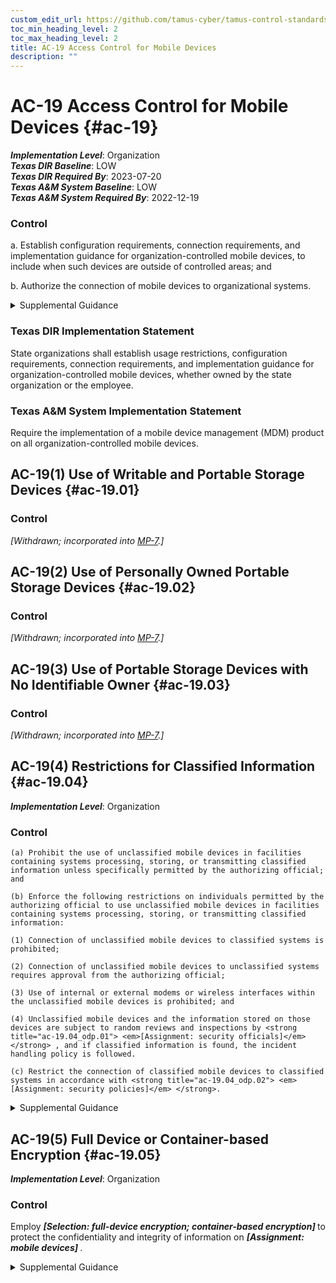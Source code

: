 ```yaml
---
custom_edit_url: https://github.com/tamus-cyber/tamus-control-standards/tree/main/content/tamus.edu/TAMUS_profile.yaml
toc_min_heading_level: 2
toc_max_heading_level: 2
title: AC-19 Access Control for Mobile Devices
description: ""
---
```


# AC-19 Access Control for Mobile Devices {#ac-19}

_**Implementation Level**_: Organization\
_**Texas DIR Baseline**_: LOW\
_**Texas DIR Required By**_: 2023-07-20\
_**Texas A&M System Baseline**_: LOW\
_**Texas A&M System Required By**_: 2022-12-19

### Control



a. Establish configuration requirements, connection requirements, and implementation guidance for organization-controlled mobile devices, to include when such devices are outside of controlled areas; and

b. Authorize the connection of mobile devices to organizational systems.


<details><summary>Supplemental Guidance</summary>A mobile device is a computing device that has a small form factor such that it can easily be carried by a single individual; is designed to operate without a physical connection; possesses local, non-removable or removable data storage; and includes a self-contained power source. Mobile device functionality may also include voice communication capabilities, on-board sensors that allow the device to capture information, and/or built-in features for synchronizing local data with remote locations. Examples include smart phones and tablets. Mobile devices are typically associated with a single individual. The processing, storage, and transmission capability of the mobile device may be comparable to or merely a subset of notebook/desktop systems, depending on the nature and intended purpose of the device. Protection and control of mobile devices is behavior or policy-based and requires users to take physical action to protect and control such devices when outside of controlled areas. Controlled areas are spaces for which organizations provide physical or procedural controls to meet the requirements established for protecting information and systems.<br/><br/>Due to the large variety of mobile devices with different characteristics and capabilities, organizational restrictions may vary for the different classes or types of such devices. Usage restrictions and specific implementation guidance for mobile devices include configuration management, device identification and authentication, implementation of mandatory protective software, scanning devices for malicious code, updating virus protection software, scanning for critical software updates and patches, conducting primary operating system (and possibly other resident software) integrity checks, and disabling unnecessary hardware.<br/><br/>Usage restrictions and authorization to connect may vary among organizational systems. For example, the organization may authorize the connection of mobile devices to its network and impose a set of usage restrictions, while a system owner may withhold authorization for mobile device connection to specific applications or impose additional usage restrictions before allowing mobile device connections to a system. Adequate security for mobile devices goes beyond the requirements specified in [AC-19](/catalog/ac/ac-19) . Many safeguards for mobile devices are reflected in other controls. [AC-20](/catalog/ac/ac-20) addresses mobile devices that are not organization-controlled.</details>

### Texas DIR Implementation Statement

State organizations shall establish usage restrictions, configuration requirements, connection requirements, and implementation guidance for organization-controlled mobile devices, whether owned by the state organization or the employee.


### Texas A&M System Implementation Statement

Require the implementation of a mobile device management (MDM) product on all organization-controlled mobile devices.



## AC-19(1) Use of Writable and Portable Storage Devices {#ac-19.01}

### Control

<em>[Withdrawn; incorporated into [MP-7](/catalog/mp/mp-07).]</em>



## AC-19(2) Use of Personally Owned Portable Storage Devices {#ac-19.02}

### Control

<em>[Withdrawn; incorporated into [MP-7](/catalog/mp/mp-07).]</em>



## AC-19(3) Use of Portable Storage Devices with No Identifiable Owner {#ac-19.03}

### Control

<em>[Withdrawn; incorporated into [MP-7](/catalog/mp/mp-07).]</em>



## AC-19(4) Restrictions for Classified Information {#ac-19.04}

_**Implementation Level**_: Organization

### Control



    (a) Prohibit the use of unclassified mobile devices in facilities containing systems processing, storing, or transmitting classified information unless specifically permitted by the authorizing official; and

    (b) Enforce the following restrictions on individuals permitted by the authorizing official to use unclassified mobile devices in facilities containing systems processing, storing, or transmitting classified information:

    (1) Connection of unclassified mobile devices to classified systems is prohibited;

    (2) Connection of unclassified mobile devices to unclassified systems requires approval from the authorizing official;

    (3) Use of internal or external modems or wireless interfaces within the unclassified mobile devices is prohibited; and

    (4) Unclassified mobile devices and the information stored on those devices are subject to random reviews and inspections by <strong title="ac-19.04_odp.01"> <em>[Assignment: security officials]</em> </strong> , and if classified information is found, the incident handling policy is followed.

    (c) Restrict the connection of classified mobile devices to classified systems in accordance with <strong title="ac-19.04_odp.02"> <em>[Assignment: security policies]</em> </strong>.


<details><summary>Supplemental Guidance</summary>None.</details>


## AC-19(5) Full Device or Container-based Encryption {#ac-19.05}

_**Implementation Level**_: Organization

### Control

Employ <strong title="ac-19.05_odp.01"> <em>[Selection: full-device encryption; container-based encryption]</em> </strong> to protect the confidentiality and integrity of information on <strong title="ac-19.05_odp.02"> <em>[Assignment: mobile devices]</em> </strong>.


<details><summary>Supplemental Guidance</summary>Container-based encryption provides a more fine-grained approach to data and information encryption on mobile devices, including encrypting selected data structures such as files, records, or fields.</details>
